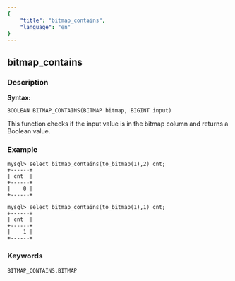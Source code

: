 ```yaml
---
{
    "title": "bitmap_contains",
    "language": "en"
}
---
```


<!-- 
Licensed to the Apache Software Foundation (ASF) under one
or more contributor license agreements.  See the NOTICE file
distributed with this work for additional information
regarding copyright ownership.  The ASF licenses this file
to you under the Apache License, Version 2.0 (the
"License"); you may not use this file except in compliance
with the License.  You may obtain a copy of the License at

  http://www.apache.org/licenses/LICENSE-2.0

Unless required by applicable law or agreed to in writing,
software distributed under the License is distributed on an
"AS IS" BASIS, WITHOUT WARRANTIES OR CONDITIONS OF ANY
KIND, either express or implied.  See the License for the
specific language governing permissions and limitations
under the License.
-->

## bitmap_contains
### Description
**Syntax:**

`BOOLEAN BITMAP_CONTAINS(BITMAP bitmap, BIGINT input)`

This function checks if the input value is in the bitmap column and returns a Boolean value.

### Example

```
mysql> select bitmap_contains(to_bitmap(1),2) cnt;
+------+
| cnt  |
+------+
|    0 |
+------+

mysql> select bitmap_contains(to_bitmap(1),1) cnt;
+------+
| cnt  |
+------+
|    1 |
+------+
```

### Keywords

    BITMAP_CONTAINS,BITMAP
